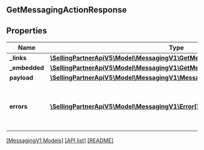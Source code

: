 ## GetMessagingActionResponse

## Properties

Name | Type | Description | Notes
------------ | ------------- | ------------- | -------------
**_links** | [**\SellingPartnerApiV5\Model\MessagingV1\GetMessagingActionResponseLinks**](GetMessagingActionResponseLinks.md) |  | [optional]
**_embedded** | [**\SellingPartnerApiV5\Model\MessagingV1\GetMessagingActionResponseEmbedded**](GetMessagingActionResponseEmbedded.md) |  | [optional]
**payload** | [**\SellingPartnerApiV5\Model\MessagingV1\MessagingAction**](MessagingAction.md) |  | [optional]
**errors** | [**\SellingPartnerApiV5\Model\MessagingV1\Error[]**](Error.md) | A list of error responses returned when a request is unsuccessful. | [optional]

[[MessagingV1 Models]](../) [[API list]](../../Api) [[README]](../../../README.md)
